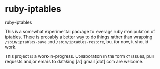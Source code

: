 # ruby-iptables
ruby-iptables

This is a somewhat experimental package to leverage ruby manipulation of iptables.
There is probably a better way to do things rather than wrapping
`/sbin/iptables-save` and `/sbin/iptables-restore`, but for now, it should work.

This project is a work-in-progress.  Collaboration in the form of issues, pull requests and/or emails to dataking [at] gmail [dot] com are welcome.
